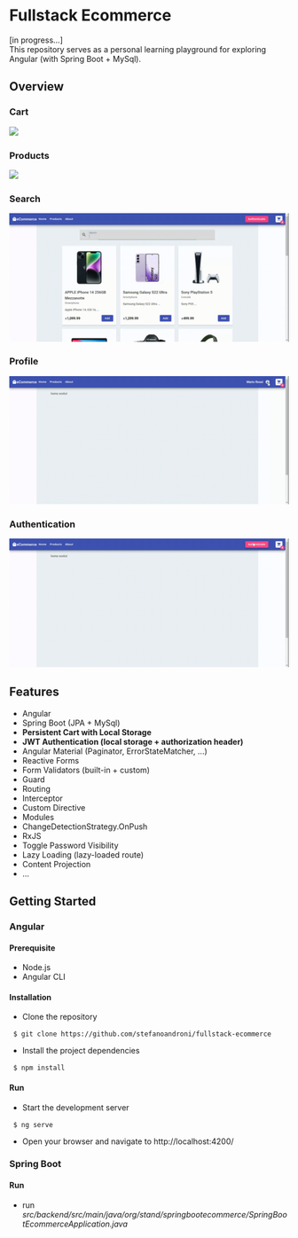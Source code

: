 # Fullstack Ecommerce
[in progress...]  
This repository serves as a personal learning playground for exploring Angular (with Spring Boot + MySql).

## Overview

### Cart
![](images/cart.gif)

### Products
![](images/products.gif)

### Search
![](images/search.gif)

### Profile
![](images/profile.gif)

### Authentication
![](images/authentication.gif)

## Features
- Angular
- Spring Boot (JPA + MySql)
- **Persistent Cart with Local Storage**
- **JWT Authentication (local storage + authorization header)**
- Angular Material (Paginator, ErrorStateMatcher, ...)
- Reactive Forms
- Form Validators (built-in + custom)
- Guard
- Routing
- Interceptor
- Custom Directive
- Modules
- ChangeDetectionStrategy.OnPush
- RxJS
- Toggle Password Visibility
- Lazy Loading (lazy-loaded route)
- Content Projection
- ...

## Getting Started
### Angular
#### Prerequisite 
- Node.js
- Angular CLI
#### Installation
- Clone the repository
<pre><code> $ git clone https://github.com/stefanoandroni/fullstack-ecommerce  </code></pre>
- Install the project dependencies
<pre><code> $ npm install </code></pre>
#### Run
- Start the development server
<pre><code> $ ng serve </code></pre>
- Open your browser and navigate to http://localhost:4200/

### Spring Boot
#### Run
- run *src/backend/src/main/java/org/stand/springbootecommerce/SpringBootEcommerceApplication.java*

